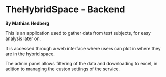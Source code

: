 # TheHybridSpace - Backend
**By Mathias Hedberg**

This is an application used to gather data from test subjects, for easy analysis later on.

It is accessed through a web interface where users can plot in where they are in the hybrid space.

The admin panel allows filtering of the data and downloading to excel, in adition to managing the custon settings of the service.
